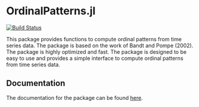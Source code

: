 # OrdinalPatterns.jl

[![Build Status](https://github.com/AdaemmerP/OrdinalPatterns.jl/actions/workflows/CI.yml/badge.svg?branch=main)](https://github.com/AdaemmerP/OrdinalPatterns.jl/actions/workflows/CI.yml?query=branch%3Amain)

This package provides functions to compute ordinal patterns from time series data. The package is based on the work of Bandt and Pompe (2002). The package is highly optimized and fast. The package is designed to be easy to use and provides a simple interface to compute ordinal patterns from time series data.

## Documentation
The documentation for the package can be found [here](https://adaemmerp.github.io/OrdinalPatterns.jl).
